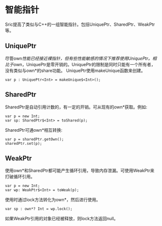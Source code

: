 # 智能指针

Sric提高了类似与C++的一组智能指针。包括UniquePtr、SharedPtr、WeakPtr等。

## UniquePtr

尽管own*性能已经接近裸指针，但有些性能敏感的情况下推荐使用UniquePtr。相比于own*，UniquePtr是零开销的。UniquePtr的限制是同时只能有一个所有者，没有类似与own*的share功能。
UniquePtr使用makeUnique函数来创建。

```
var p : UniquePtr<Int> = makeUnique$<Int>();
```

## SharedPtr

SharedPtr是自动引用计数的，有一定的开销。可从现有的own*获取。例如:

```
var p = new Int;
var sp: SharedPtr$<Int> = toShared(p);
```

SharedPtr可通own*相互转换:
```
var p = sharedPtr.getOwn();
sharedPtr.set(p);
```

## WeakPtr

使用own*和SharedPtr都可能产生循环引用，导致内存泄漏。可使用WeakPtr来打破循环引用。

```
var p = new Int;
var wp: WeakPtr$<Int> = toWeak(p);
```
使用时通过lock方法转化为own*，然后进行使用。
```
var sp : own*? Int = wp.lock();
```
如果WeakPtr引用的对象已经被释放，则lock方法返回null。
